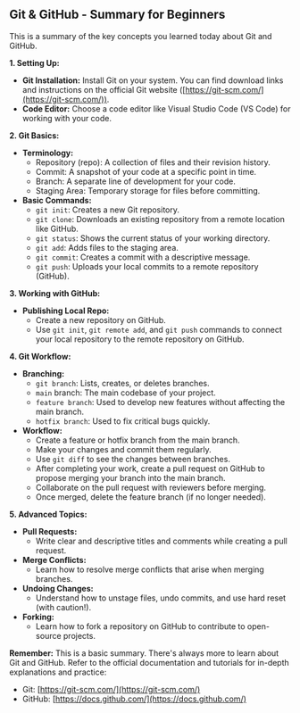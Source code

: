 
## Git & GitHub - Summary for Beginners

This is a summary of the key concepts you learned today about Git and GitHub.

**1. Setting Up:**

-   **Git Installation:**  Install Git on your system. You can find download links and instructions on the official Git website ([https://git-scm.com/](https://git-scm.com/)).
-   **Code Editor:**  Choose a code editor like Visual Studio Code (VS Code) for working with your code.

**2. Git Basics:**

-   **Terminology:**
    -   Repository (repo): A collection of files and their revision history.
    -   Commit: A snapshot of your code at a specific point in time.
    -   Branch: A separate line of development for your code.
    -   Staging Area: Temporary storage for files before committing.
-   **Basic Commands:**
    -   `git init`: Creates a new Git repository.
    -   `git clone`: Downloads an existing repository from a remote location like GitHub.
    -   `git status`: Shows the current status of your working directory.
    -   `git add`: Adds files to the staging area.
    -   `git commit`: Creates a commit with a descriptive message.
    -   `git push`: Uploads your local commits to a remote repository (GitHub).

**3. Working with GitHub:**

-   **Publishing Local Repo:**
    -   Create a new repository on GitHub.
    -   Use  `git init`,  `git remote add`, and  `git push`  commands to connect your local repository to the remote repository on GitHub.

**4. Git Workflow:**

-   **Branching:**
    -   `git branch`: Lists, creates, or deletes branches.
    -   `main`  branch: The main codebase of your project.
    -   `feature branch`: Used to develop new features without affecting the main branch.
    -   `hotfix branch`: Used to fix critical bugs quickly.
-   **Workflow:**
    -   Create a feature or hotfix branch from the main branch.
    -   Make your changes and commit them regularly.
    -   Use  `git diff`  to see the changes between branches.
    -   After completing your work, create a pull request on GitHub to propose merging your branch into the main branch.
    -   Collaborate on the pull request with reviewers before merging.
    -   Once merged, delete the feature branch (if no longer needed).

**5. Advanced Topics:**

-   **Pull Requests:**
    -   Write clear and descriptive titles and comments while creating a pull request.
-   **Merge Conflicts:**
    -   Learn how to resolve merge conflicts that arise when merging branches.
-   **Undoing Changes:**
    -   Understand how to unstage files, undo commits, and use hard reset (with caution!).
-   **Forking:**
    -   Learn how to fork a repository on GitHub to contribute to open-source projects.

**Remember:** This is a basic summary. There's always more to learn about Git and GitHub. Refer to the official documentation and tutorials for in-depth explanations and practice:

-   Git:  [https://git-scm.com/](https://git-scm.com/)
-   GitHub:  [https://docs.github.com/](https://docs.github.com/)

